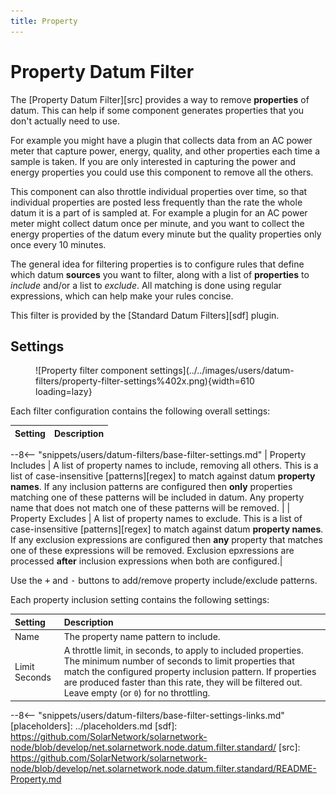 ```yaml
---
title: Property
---
```

# Property Datum Filter

The [Property Datum Filter][src] provides a way to remove **properties** of datum. This can help if
some component generates properties that you don't actually need to use.

For example you might have a plugin that collects data from an AC power meter that capture power,
energy, quality, and other properties each time a sample is taken. If you are only interested in
capturing the power and energy properties you could use this component to remove all the others.

This component can also throttle individual properties over time, so that individual properties are
posted less frequently than the rate the whole datum it is a part of is sampled at. For example a
plugin for an AC power meter might collect datum once per minute, and you want to collect the energy
properties of the datum every minute but the quality properties only once every 10 minutes.

The general idea for filtering properties is to configure rules that define which datum **sources**
you want to filter, along with a list of **properties** to _include_ and/or a list to _exclude_. All
matching is done using regular expressions, which can help make your rules concise.

This filter is provided by the [Standard Datum Filters][sdf] plugin.

## Settings

<figure markdown>
  ![Property filter component settings](../../images/users/datum-filters/property-filter-settings%402x.png){width=610 loading=lazy}
</figure>

Each filter configuration contains the following overall settings:

| Setting            | Description                                                       |
|:-------------------|:------------------------------------------------------------------|
--8<-- "snippets/users/datum-filters/base-filter-settings.md"
| Property Includes  | A list of property names to include, removing all others.  This is a list of case-insensitive [patterns][regex] to match against datum **property names**. If any inclusion patterns are configured then **only** properties matching one of these patterns will be included in datum. Any property name that does not match one of these patterns will be removed. |
| Property Excludes  | A list of property names to exclude. This is a list of case-insensitive [patterns][regex] to match against datum **property names**. If any exclusion expressions are configured then **any** property that matches one of these expressions will be removed. Exclusion epxressions are processed **after** inclusion expressions when both are configured.|

Use the <kbd>+</kbd> and <kbd>-</kbd> buttons to add/remove property include/exclude patterns.

Each property inclusion setting contains the following settings:

| Setting            | Description                                                       |
|:-------------------|:------------------------------------------------------------------|
| Name               | The property name pattern to include.                             |
| Limit Seconds      | A throttle limit, in seconds, to apply to included properties. The minimum number of seconds to limit properties that match the configured property inclusion pattern. If properties are produced faster than this rate, they will be filtered out. Leave empty (or `0`) for no throttling. |

--8<-- "snippets/users/datum-filters/base-filter-settings-links.md"
[placeholders]: ../placeholders.md
[sdf]: https://github.com/SolarNetwork/solarnetwork-node/blob/develop/net.solarnetwork.node.datum.filter.standard/
[src]: https://github.com/SolarNetwork/solarnetwork-node/blob/develop/net.solarnetwork.node.datum.filter.standard/README-Property.md
